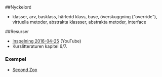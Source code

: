 ##Nyckelord

- klasser, arv, basklass, härledd klass, base, överskuggning ("override"), virtuella metoder, abstrakta klassser, abstrakta metoder, interface

##Resurser
- [Inspelning 2016-04-25](https://www.youtube.com/watch?v=iqq63YGSkMo&list=PLWl8eY9vSb6hc_gOuKh4_HuPHlvY4-93r&index=7) (YouTube)
- Kurslitteraturen kapitel 6/7.

### Exempel
- [Second Zoo](https://github.com/1dv024/example-second-zoo)
